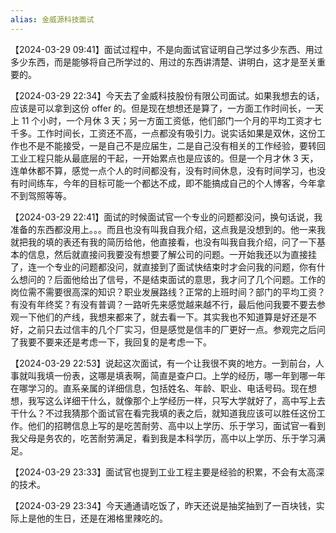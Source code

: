 ```yaml
---
alias: 金威源科技面试
---
```


【2024-03-29 09:41】面试过程中，不是向面试官证明自己学过多少东西、用过多少东西，而是能够将自己所学过的、用过的东西讲清楚、讲明白，这才是至关重要的。


【2024-03-29 22:34】今天去了金威科技股份有限公司面试。如果我想去的话，应该是可以拿到这份 offer 的。但是现在想想还是算了，一方面工作时间长，一天上 11 个小时，一个月休 3 天；另一方面工资低，他们部门一个月的平均工资才七千多。工作时间长，工资还不高，一点都没有吸引力。说实话如果是双休，这份工作也不是不能接受，一是自己不是应届生，二是自己没有相关的工作经验，要转回工业工程只能从最底层的干起，一开始累点也是应该的。但是一个月才休 3 天，连单休都不算，感觉一点个人的时间都没有，没有时间休息，没有时间学习，也没有时间练车，今年的目标可能一个都达不成，即不能搞成自己的个人博客，今年拿不到驾照等等。


【2024-03-29 22:41】面试的时候面试官一个专业的问题都没问，换句话说，我准备的东西都没用上。。。而且也没有叫我自我介绍，这点我是没想到的。他一来我就把我的填的表还有我的简历给他，他直接看，也没有叫我自我介绍，问了一下基本的信息，然后就直接问我要没有想要了解公司的问题。一开始我还以为直接挂了，连一个专业的问题都没问，就直接到了面试快结束时才会问我的问题，你有什么想问的？后面他给出了信号，不是结束面试的意思，我才问了几个问题。工作的岗位需不需要很高深的知识？职业发展路线？正常的上班时间？部门的平均工资？有没有年终奖？有没有普调？一路听先来感觉越来越不行，最后他问我要不要去参观一下他们的产线，我想来都来了，就去看一下。其实我也不知道算是好还是不好，之前只去过信丰的几个厂实习，但是感觉是信丰的厂更好一点。参观完之后问了我要不要来还是考虑一下，我回复的是考虑一下。


【2024-03-29 22:53】说起这次面试，有一个让我很不爽的地方。一到前台，人事就叫我填一份表，这哪是填表啊，简直是查户口。上学的经历，哪一年到哪一年在哪学习的。直系亲属的详细信息，包括姓名、年龄、职业、电话号码。现在想想，我写这么详细干什么，就像那个上学经历一样，只写大学就好了，高中写上去干什么？不过我猜那个面试官在看完我填的表之后，就知道我应该可以胜任这份工作。他们的招聘信息上写的是吃苦耐劳、高中以上学历、乐于学习，面试官一看到我父母是务农的，吃苦耐劳满足，看到我是本科学历，高中以上学历、乐于学习满足。


【2024-03-29 23:33】面试官也提到工业工程主要是经验的积累，不会有太高深的技术。


【2024-03-29 23:34】今天通通请吃饭了，昨天还说是抽奖抽到了一百块钱，实际上是他的生日，还是在湘格里辣吃的。

